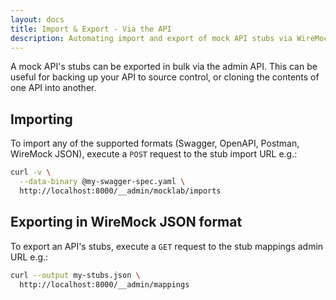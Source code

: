 ```yaml
---
layout: docs
title: Import & Export - Via the API
description: Automating import and export of mock API stubs via WireMock's API.
---
```


A mock API's stubs can be exported in bulk via the admin API. This can be useful for backing
up your API to source control, or cloning the contents of one API into another.

## Importing

To import any of the supported formats (Swagger, OpenAPI, Postman, WireMock JSON),
execute a `POST` request to the stub import URL e.g.:

```bash
curl -v \
  --data-binary @my-swagger-spec.yaml \
  http://localhost:8000/__admin/mocklab/imports
```

## Exporting in WireMock JSON format

To export an API's stubs, execute a `GET` request to the stub mappings admin URL e.g.:

```bash
curl --output my-stubs.json \
  http://localhost:8000/__admin/mappings
```